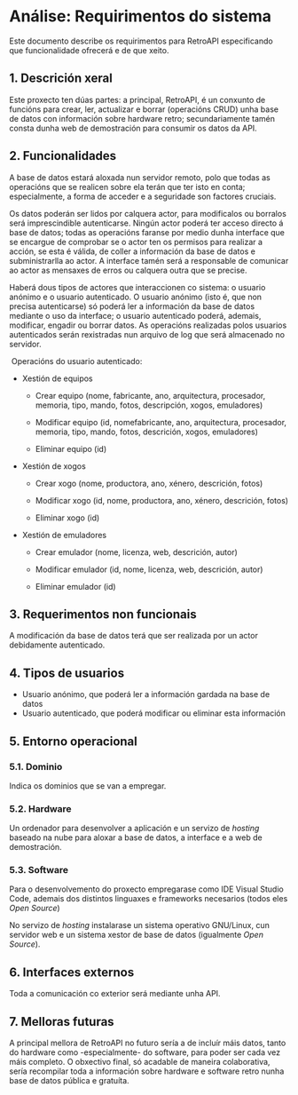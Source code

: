 # Análise: Requirimentos do sistema

Este documento describe os requirimentos para RetroAPI especificando que funcionalidade ofrecerá e de que xeito.

## 1. Descrición xeral

Este proxecto ten dúas partes: a principal, RetroAPI, é un conxunto de funcións para crear, ler, actualizar e borrar (operacións CRUD) unha base de datos con información sobre hardware retro; secundariamente tamén consta dunha web de demostración para consumir os datos da API.

## 2. Funcionalidades

A base de datos estará aloxada nun servidor remoto, polo que todas as operacións que se realicen sobre ela terán que ter isto en conta; especialmente, a forma de acceder e a seguridade son factores cruciais. 

Os datos poderán ser lidos por calquera actor, para modificalos ou borralos será imprescindible autenticarse. Ningún actor poderá ter acceso directo á base de datos; todas as operacións faranse por medio dunha interface que se encargue de comprobar se o actor ten os permisos para realizar a acción, se esta é válida, de coller a información da base de datos e subministrarlla ao actor. A interface tamén será a responsable de comunicar ao actor as mensaxes de erros ou calquera outra que se precise.

Haberá dous tipos de actores que interaccionen co sistema: o usuario anónimo e o usuario autenticado. O usuario anónimo (isto é, que non precisa autenticarse) só poderá ler a información da base de datos mediante o uso da interface; o usuario autenticado poderá, ademais, modificar, engadir ou borrar datos. As operacións realizadas polos usuarios autenticados serán rexistradas nun arquivo de log que será almacenado no servidor.

 Operacións do usuario autenticado:

- Xestión de equipos
  
  - Crear equipo (nome, fabricante, ano, arquitectura, procesador, memoria, tipo, mando, fotos, descripción, xogos, emuladores)
  
  - Modificar equipo (id, nomefabricante, ano, arquitectura, procesador, memoria, tipo, mando, fotos, descrición, xogos, emuladores)
  
  - Eliminar equipo (id)

- Xestión de xogos
  
  - Crear xogo (nome, productora, ano, xénero, descrición, fotos)
  
  - Modificar xogo (id, nome, productora, ano, xénero, descrición, fotos)
  
  - Eliminar xogo (id)

- Xestión de emuladores
  
  - Crear emulador (nome, licenza, web, descrición, autor)
  
  - Modificar emulador (id, nome, licenza, web, descrición, autor)
  
  - Eliminar emulador (id)

## 3. Requerimentos non funcionais

A modificación da base de datos terá que ser realizada por un actor debidamente autenticado.

## 4. Tipos de usuarios

- Usuario anónimo, que poderá ler a información gardada na base de datos
- Usuario autenticado, que poderá modificar ou eliminar esta información

## 5. Entorno operacional

### 5.1. Dominio

Indica os dominios que se van a empregar.

### 5.2. Hardware

Un ordenador para desenvolver a aplicación e un servizo de *hosting* baseado na nube para aloxar a base de datos, a interface e a web de demostración.

### 5.3. Software

Para o desenvolvemento do proxecto empregarase como IDE Visual Studio Code, ademais dos distintos linguaxes e frameworks necesarios (todos eles *Open Source*)

No servizo de *hosting* instalarase un sistema operativo GNU/Linux, cun servidor web e un sistema xestor de base de datos (igualmente *Open Source*).

## 6. Interfaces externos

Toda a comunicación co exterior será mediante unha API.

## 7. Melloras futuras

A principal mellora de RetroAPI no futuro sería a de incluír máis datos, tanto do hardware como -especialmente- do software, para poder ser cada vez máis completo. O obxectivo final, só acadable de maneira colaborativa, sería recompilar toda a información sobre hardware e software retro nunha base de datos pública e gratuíta.